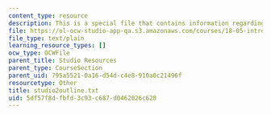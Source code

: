 ```yaml
---
content_type: resource
description: This is a special file that contains information regarding studio 2.
file: https://ol-ocw-studio-app-qa.s3.amazonaws.com/courses/18-05-introduction-to-probability-and-statistics-spring-2014/5df57f8dfbfd3c93c687d0462026c620_studio2outline.txt
file_type: text/plain
learning_resource_types: []
ocw_type: OCWFile
parent_title: Studio Resources
parent_type: CourseSection
parent_uid: 795a5521-0a16-d54d-c4e8-910a0c21496f
resourcetype: Other
title: studio2outline.txt
uid: 5df57f8d-fbfd-3c93-c687-d0462026c620
---
```

